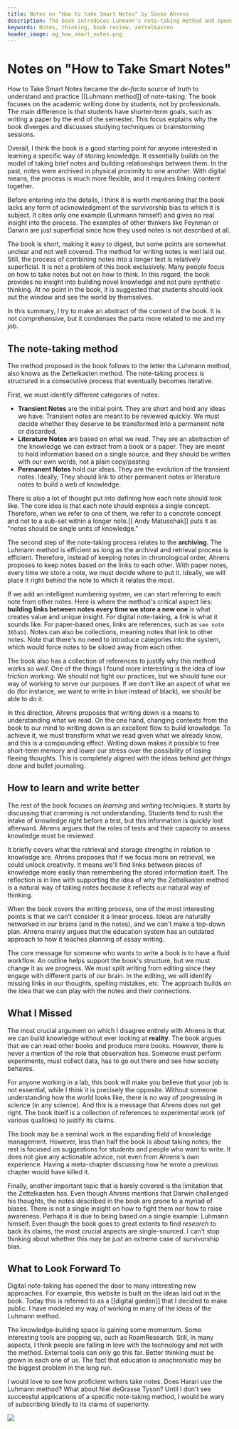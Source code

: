 ```yaml
---
title: Notes on "How to take Smart Notes" by Sönke Ahrens
description: The book introduces Luhmann's note-taking method and opens many fronts for discussion. I summarize the content of the book and discuss how it can be extended.
keywords: Notes, thinking, book review, zettelkasten
header_image: og_how_smart_notes.png
---
```

# Notes on "How to Take Smart Notes"

How to Take Smart Notes became the *de-facto* source of truth to understand and practice [[Luhmann method]] of note-taking. The book focuses on the academic writing done by students, not by professionals. The main difference is that students have shorter-term goals, such as writing a paper by the end of the semester. This focus explains why the book diverges and discusses studying techniques or brainstorming sessions. 

Overall, I think the book is a good starting point for anyone interested in learning a specific way of storing knowledge. It essentially builds on the model of taking brief notes and building relationships between them. In the past, notes were archived in physical proximity to one another. With digital means, the process is much more flexible, and it requires linking content together. 

Before entering into the details, I think it is worth mentioning that the book lacks any form of acknowledgment of the survivorship bias to which it is subject. It cites only one example (Luhmann himself) and gives no real insight into the process. The examples of other thinkers like Feynman or Darwin are just superficial since how they used notes is not described at all. 

The book is short, making it easy to digest, but some points are somewhat unclear and not well covered. The method for writing notes is well laid out. Still, the process of combining notes into a longer text is relatively superficial. It is not a problem of this book exclusively. Many people focus on how to take notes but not on how to think. In this regard, the book provides no insight into building novel knowledge and not pure synthetic thinking. At no point in the book, it is suggested that students should look out the window and see the world by themselves. 

In this summary, I try to make an abstract of the content of the book. It is not comprehensive, but it condenses the parts more related to me and my job. 

## The note-taking method
The method proposed in the book follows to the letter the Luhmann method, also knows as the Zettelkasten method. The note-taking process is structured in a consecutive process that eventually becomes iterative. 

First, we must identify different categories of notes:

- **Transient Notes** are the initial point. They are short and hold any ideas we have. Transient notes are meant to be reviewed quickly. We must decide whether they deserve to be transformed into a permanent note or discarded. 
- **Literature Notes** are based on what we read. They are an abstraction of the knowledge we can extract from a book or a paper. They are meant to hold information based on a single source, and they should be written with our own words, not a plain copy/pasting
- **Permanent Notes** hold our ideas. They are the evolution of the transient notes. Ideally, They should link to other permanent notes or literature notes to build a web of knowledge. 

There is also a lot of thought put into defining how each note should look like. The core idea is that each note should express a single concept. Therefore, when we refer to one of them, we refer to a concrete concept and not to a sub-set within a longer note.[[ Andy Matuschak]] puts it as "notes should be single units of knowledge." 

The second step of the note-taking process relates to the **archiving**. The Luhmann method is efficient as long as the archival and retrieval process is efficient. Therefore, instead of keeping notes in chronological order, Ahrens proposes to keep notes based on the links to each other. With paper notes, every time we store a note, we must decide where to put it. Ideally, we will place it right behind the note to which it relates the most. 

If we add an intelligent numbering system, we can start referring to each note from other notes. Here is where the method's critical aspect lies: **building links between notes every time we store a new one** is what creates value and unique insight. For digital note-taking, a link is what it sounds like. For paper-based ones, links are references, such as ``see note 365ab1``. Notes can also be collections, meaning notes that link to other notes. Note that there's no need to introduce categories into the system, which would force notes to be siloed away from each other. 

The book also has a collection of references to justify why this method works *so well*. One of the things I found more interesting is the idea of low friction working. We should not fight our practices, but we should tune our way of working to serve our purposes. If we don't like an aspect of what we do (for instance, we want to write in blue instead of black), we should be able to do it. 

In this direction, Ahrens proposes that writing down is a means to understanding what we read. On the one hand, changing contexts from the book to our mind to writing down is an excellent flow to build knowledge. To achieve it, we must transform what we read given what we already know, and this is a compounding effect. Writing down makes it possible to free short-term memory and lower our stress over the possibility of losing fleeing thoughts. This is completely aligned with the ideas behind *get things done* and bullet journaling.  

## How to learn and write better
The rest of the book focuses on *learning* and *writing* techniques. It starts by discussing that cramming is not understanding. Students tend to rush the intake of knowledge right before a test, but this information is quickly lost afterward. Ahrens argues that the roles of tests and their capacity to assess knowledge must be reviewed. 

It briefly covers what the retrieval and storage strengths in relation to knowledge are. Ahrens proposes that if we focus more on retrieval, we could unlock creativity. It means we'll find links between pieces of knowledge more easily than remembering the stored information itself. The reflection is in line with supporting the idea of why the Zettelkasten method is a natural way of taking notes because it reflects our natural way of thinking. 

When the book covers the writing process, one of the most interesting points is that we can't consider it a linear process. Ideas are naturally networked in our brains (and in the notes), and we can't make a top-down plan. Ahrens mainly argues that the education system has an outdated approach to how it teaches planning of essay writing. 

The core message for someone who wants to write a book is to have a fluid workflow. An outline helps support the book's structure, but we must change it as we progress. We must split writing from editing since they engage with different parts of our brain. In the editing, we will identify missing links in our thoughts, spelling mistakes, etc. The approach builds on the idea that we can play with the notes and their connections. 

## What I Missed
The most crucial argument on which I disagree entirely with Ahrens is that we can build knowledge without ever looking at **reality**. The book argues that we can read other books and produce more books. However, there is never a mention of the role that observation has. Someone must perform experiments, must collect data, has to go out there and see how society behaves. 

For anyone working in a lab, this book will make you believe that your job is not essential, while I think it is precisely the opposite. Without someone understanding how the world looks like, there is no way of progressing in science (in any science). And this is a message that Ahrens does not get right. The book itself is a collection of references to experimental work (of various qualities) to justify its claims. 

The book may be a seminal work in the expanding field of knowledge management. However, less than half the book is about taking notes; the rest is focused on suggestions for students and people who want to write. It does not give any actionable advice, not even from Ahrens's own experience. Having a meta-chapter discussing how he wrote a previous chapter would have killed it. 

Finally, another important topic that is barely covered is the limitation that the Zettelkasten has. Even though Ahrens mentions that Darwin challenged his thoughts, the notes described in the book are prone to a myriad of biases. There is not a single insight on how to fight them nor how to raise awareness. Perhaps it is due to being based on a single example: Luhmann himself. Even though the book goes to great extents to find *research* to back its claims, the most crucial aspects are single-sourced. I can't stop thinking about whether this may be just an extreme case of survivorship bias. 

## What to Look Forward To
Digital note-taking has opened the door to many interesting new approaches.  For example, this website is built on the ideas laid out in the book. Today this is referred to as a [[digital garden]] that I decided to make public. I have modeled my way of working in many of the ideas of the Luhmann method. 

The knowledge-building space is gaining some momentum.  Some interesting tools are popping up, such as RoamResearch. Still, in many aspects, I think people are falling in love with the technology and not with the method. External tools can only go this far. Better thinking must be grown in each one of us. The fact that education is anachronistic may be the biggest problem in the long run. 

I would love to see how proficient writers take notes. Does Harari use the Luhmann method? What about Niel deGrasse Tyson? Until I don't see successful applications of a specific note-taking method, I would be wary of subscribing blindly to its claims of superiority. 

![](/images/how_to_take_smart_notes.png)